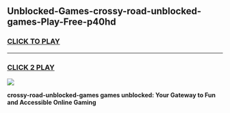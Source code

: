 
## Unblocked-Games-crossy-road-unblocked-games-Play-Free-p40hd
<h3>
<a href="https://premium76.site?title=crossy-road-unblocked-games&ref=18A1">CLICK TO PLAY</a></h3>
<hr>

<h3>
<a href="https://premium76.site?title=crossy-road-unblocked-games&ref=18A1">CLICK 2 PLAY</a>
  
</h3>

<a href="https://premium76.site?title=crossy-road-unblocked-games&ref=18A1"><img src="https://clearcache.store/games.png"></a>


**crossy-road-unblocked-games games unblocked: Your Gateway to Fun and Accessible Online Gaming**
